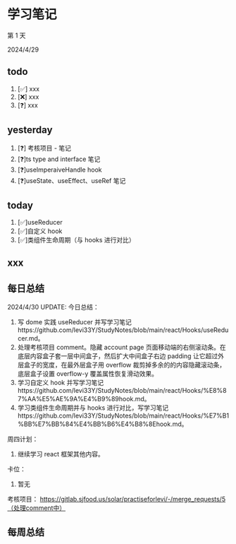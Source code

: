 # 学习笔记

第 1 天

2024/4/29

## todo

1. [✅] xxx
2. [❌] xxx
3. [❓] xxx

## yesterday

1. [❓] 考核项目 - 笔记
2. [❓]ts type and interface 笔记
3. [❓]useImperaiveHandle hook
4. [❓]useState、useEffect、useRef 笔记

## today

1. [✅]useReducer
2. [✅]自定义 hook
3. [✅]类组件生命周期（与 hooks 进行对比）

## xxx

## 每日总结

2024/4/30 UPDATE:
今日总结：

1. 写 dome 实践 useReducer 并写学习笔记https://github.com/levi33Y/StudyNotes/blob/main/react/Hooks/useReducer.md。
2. 处理考核项目 comment。隐藏 account page 页面移动端的右侧滚动条。在底层内容盒子套一层中间盒子，然后扩大中间盒子右边 padding 让它超过外层盒子的宽度，在最外层盒子用 overflow 裁剪掉多余的的内容隐藏滚动条，底层盒子设置 overflow-y 覆盖属性恢复滑动效果。
3. 学习自定义 hook 并写学习笔记https://github.com/levi33Y/StudyNotes/blob/main/react/Hooks/%E8%87%AA%E5%AE%9A%E4%B9%89hook.md。
4. 学习类组件生命周期并与 hooks 进行对比，写学习笔记https://github.com/levi33Y/StudyNotes/blob/main/react/Hooks/%E7%B1%BB%E7%BB%84%E4%BB%B6%E4%B8%8Ehook.md。

周四计划：

1. 继续学习 react 框架其他内容。

卡位：

1.  暂无

考核项目：
https://gitlab.sjfood.us/solar/practiseforlevi/-/merge_requests/5（处理comment中）

## 每周总结
